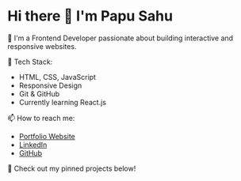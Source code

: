 # Hi there 👋 I'm Papu Sahu

🚀 I'm a Frontend Developer passionate about building interactive and responsive websites.

🔧 Tech Stack:
- HTML, CSS, JavaScript
- Responsive Design
- Git & GitHub
- Currently learning React.js

📫 How to reach me:
- [Portfolio Website](https://Papu-sahu.github.io/my-portfolio)
- [LinkedIn](#)
- [GitHub](https://github.com/papusahu)

📁 Check out my pinned projects below!
